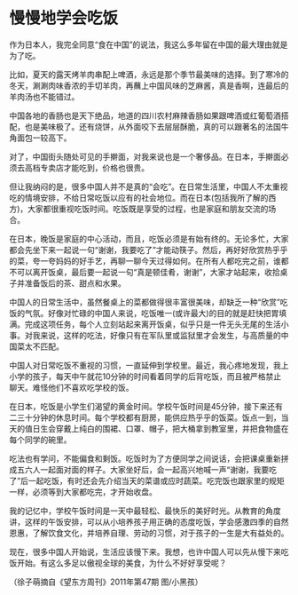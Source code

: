 # 慢慢地学会吃饭

作为日本人，我完全同意“食在中国”的说法，我这么多年留在中国的最大理由就是为了吃。 

比如，夏天的露天烤羊肉串配上啤酒，永远是那个季节最美味的选择。到了寒冷的冬天，涮涮肉味香浓的手切羊肉，再蘸上中国风味的芝麻酱，真是香啊，连最后的羊肉汤也不能错过。 

中国各地的香肠也是天下绝品，地道的四川农村麻辣香肠如果跟啤酒或红葡萄酒搭配，也是美味极了。还有烧饼，从外面咬下去层层酥脆，真的可以跟著名的法国牛角面包一较高下。 

对了，中国街头随处可见的手擀面，对我来说也是一个奢侈品。在日本，手擀面必须去高档专卖店才能吃到，价格也很贵。 

但让我纳闷的是，很多中国人并不是真的“会吃”。在日常生活里，中国人不太重视吃的情境安排，不给日常吃饭以应有的社会地位。而在日本(包括我所了解的西方)，大家都很重视吃饭时间。吃饭既是享受的过程，也是家庭和朋友交流的场合。 

在日本，晚饭是家庭的中心活动，而且，吃饭必须是有始有终的。无论多忙，大家都会先坐下来一起说一句“谢谢，我要吃了”才能动筷子。然后，再好好欣赏热乎乎的菜，夸一夸妈妈的好手艺，再聊一聊今天过得如何。在所有人都吃完之前，谁都不可以离开饭桌，最后要一起说一句“真是顿佳肴，谢谢”，大家才站起来，收拾桌子并准备饭后的茶、甜点和水果。 

中国人的日常生活中，虽然餐桌上的菜都做得很丰富很美味，却缺乏一种“欣赏”吃饭的气氛。好像对忙碌的中国人来说，吃饭唯一(或许最大)的目的就是赶快把胃填满。完成这项任务，每个人立刻站起来离开饭桌，似乎只是一件无头无尾的生活小事。对我来说，这样的吃法，好像只有在军队里或监狱里才会发生，与高质量的中国菜太不匹配。 

中国人对日常吃饭不重视的习惯，一直延伸到学校里。最近，我心疼地发现，我上小学的孩子，每天中午就花10分钟的时间看着同学的后背吃饭，而且被严格禁止聊天。难怪他们不喜欢吃学校的饭。 

在日本，吃饭是小学生们渴望的黄金时间。学校午饭时间是45分钟，接下来还有二三十分钟的休息时间。每个学校都有厨房，能供应热乎乎的饭菜。饭点一到，当天的值日生会穿戴上纯白的围裙、口罩、帽子，把大桶拿到教室里，并把食物盛在每个同学的碗里。 

吃法也有学问，不能偏食和剩饭。吃饭时为了方便同学之间说话，会把课桌重新拼成五六人一起面对面的样子。大家坐好后，会一起高兴地喊一声“谢谢，我要吃了”后一起吃饭，有时还会先介绍当天的菜谱或应时蔬菜。吃完饭也跟家里的规矩一样，必须等到大家都吃完，才开始收盘。 

我的记忆中，学校午饭时间是一天中最轻松、最快乐的美好时光。从教育的角度讲，这样的午饭安排，可以从小培养孩子用正确的态度吃饭，学会感激四季的自然恩惠，了解饮食文化，并培养自理、劳动的习惯，对于孩子的一生是大有益处的。 

现在，很多中国人开始说，生活应该慢下来。我想，也许中国人可以先从慢下来吃饭开始。有这么多足以傲视全球的美食，为什么不好好享受呢？ 

（徐子萌摘自《望东方周刊》2011年第47期 图/小黑孩）